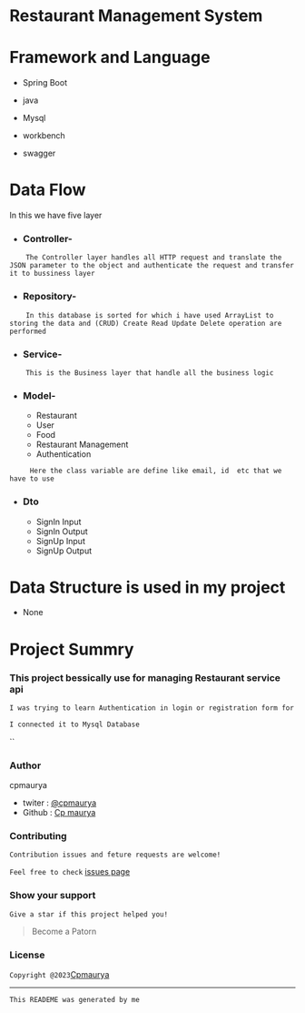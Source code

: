 
# Restaurant Management System

# Framework and Language
* Spring Boot

* java

* Mysql

* workbench

* swagger

# Data Flow

In this we have five layer

* ### Controller- 
```
    The Controller layer handles all HTTP request and translate the JSON parameter to the object and authenticate the request and transfer it to bussiness layer
 ```   

* ### Repository-
```
    In this database is sorted for which i have used ArrayList to storing the data and (CRUD) Create Read Update Delete operation are performed
```
* ### Service-
```
    This is the Business layer that handle all the business logic
```
* ### Model-
  * Restaurant
  * User
  * Food
  * Restaurant Management
  * Authentication

```
     Here the class variable are define like email, id  etc that we have to use 
```
* ### Dto
    * SignIn Input
    * SignIn Output
    * SignUp Input
    * SignUp Output

# Data Structure is used in my project

* None


# Project Summry

### This project bessically use for managing Restaurant service api 



```bash
I was trying to learn Authentication in login or registration form for Restaurant signup signOut etc, using java Spring boot mysql 
```
```bash
I connected it to Mysql Database 
```

``
### Author
cpmaurya
* twiter : [@cpmaurya]()
* Github : [Cp maurya]()

### Contributing
`Contribution issues and feture requests are welcome!`

`Feel free to check` [issues page]()

### Show your support
`Give a star if this project helped you!`

> Become a Patorn
### License

`Copyright @2023`[Cpmaurya]()


---

`This READEME was generated by me`



